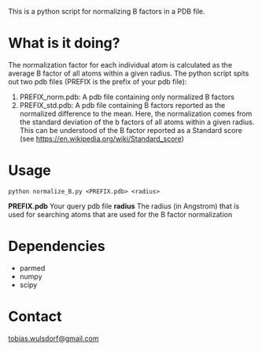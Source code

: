 This is a python script for normalizing B factors in a PDB file. 

What is it doing?
=================
The normalization factor for each individual atom is calculated as the average B factor of all atoms within a given radius. The python script spits out two pdb files (PREFIX is the prefix of your pdb file):
1) PREFIX_norm.pdb: A pdb file containing only normalized B factors
2) PREFIX_std.pdb:  A pdb file containing B factors reported as the normalized difference to the mean. Here, the normalization comes from the standard deviation of the b factors of all atoms within a given radius. This can be understood of the B factor reported as a Standard score (see https://en.wikipedia.org/wiki/Standard_score)

Usage
=====
```
python normalize_B.py <PREFIX.pdb> <radius>
```

**PREFIX.pdb** 
Your query pdb file
**radius** 
The radius (in Angstrom) that is used for searching atoms that are used for the B factor normalization

Dependencies
============
* parmed
* numpy
* scipy

Contact
=======
tobias.wulsdorf@gmail.com
